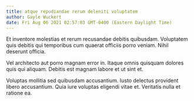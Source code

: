 ```yaml
---
title: atque repudiandae rerum deleniti voluptatem
author: Gayle Wuckert
date: Fri Aug 06 2021 02:57:03 GMT-0400 (Eastern Daylight Time)
---
```

Et inventore molestias et rerum recusandae debitis quibusdam. Voluptatem quis debitis qui temporibus cum quaerat officiis porro veniam. Nihil deserunt officia.

 Vel architecto aut porro magnam error in. Itaque omnis quisquam dolores quis qui aliquam. Debitis est magnam labore et ut sint et.

 Voluptas mollitia sed quibusdam accusantium. Iusto delectus provident libero accusantium. Quia iure voluptas eligendi vitae et. Veritatis nulla et ratione ea.